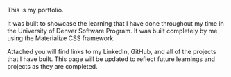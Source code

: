 This is my portfolio.  

It was built to showcase the learning that I have done throughout my time in the University of Denver Software Program.  It was built completely by me using the Materialize CSS framework.

Attached you will find links to my LinkedIn, GitHub, and all of the projects that I have built.  This page will be updated to reflect future learnings and projects as they are completed.
